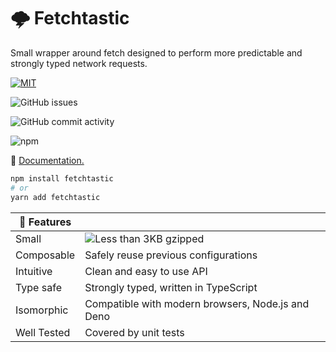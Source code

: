 # 🌩️ Fetchtastic

Small wrapper around fetch designed to perform more predictable and strongly typed network requests.

[![MIT](https://img.shields.io/badge/license-MIT-blue.svg?style=flat)](https://github.com/fveracoechea/fetchtastic/blob/main/LICENSE)

![GitHub issues](https://img.shields.io/github/issues-raw/fveracoechea/fetchtastic)

![GitHub commit activity](https://img.shields.io/github/commit-activity/m/fveracoechea/fetchtastic)

![npm](https://img.shields.io/npm/v/fetchtastic?color=blue)

📖 [Documentation.](https://fetchtastic-docs.vercel.app/)

```bash
npm install fetchtastic
# or
yarn add fetchtastic
```

| 🚀 Features |                                                                          |
| ----------- | ------------------------------------------------------------------------ |
| Small       | ![ Less than 3KB gzipped ](https://fetchtastic-docs.vercel.app/size.png) |
| Composable  | Safely reuse previous configurations                                     |
| Intuitive   | Clean and easy to use API                                                |
| Type safe   | Strongly typed, written in TypeScript                                    |
| Isomorphic  | Compatible with modern browsers, Node.js and Deno                        |
| Well Tested | Covered by unit tests                                                    |
